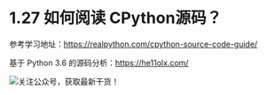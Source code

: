 # 1.27 如何阅读 CPython源码？



参考学习地址：https://realpython.com/cpython-source-code-guide/

基于 Python 3.6 的源码分析：https://he11olx.com/



![关注公众号，获取最新干货！](http://image.python-online.cn/image-20200320125724880.png)